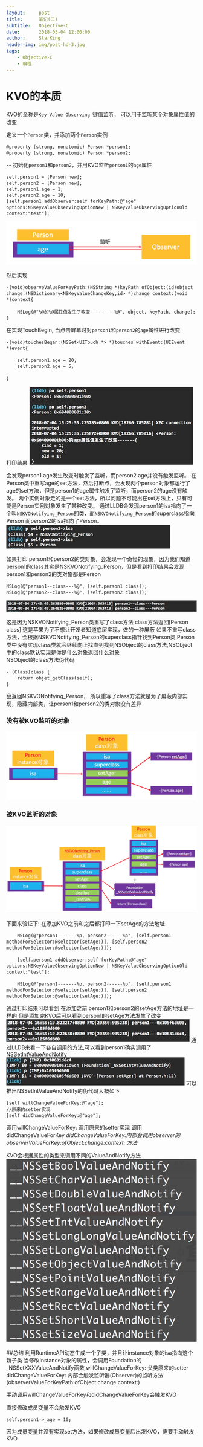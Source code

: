 ```yaml
---
layout:     post
title:      笔记(三)
subtitle:   Objective-C
date:       2018-03-04 12:00:00
author:     StarKing
header-img: img/post-hd-3.jpg
tags:
    - Objective-C
    - 编程
---
```


# KVO的本质
KVO的全称是`Key-Value Observing `键值监听， 可以用于监听某个对象属性值的改变

定义一个`Person`类，并添加两个`Person`实例


    @property (strong, nonatomic) Person *person1;
    @property (strong, nonatomic) Person *person2;
    
--
初始化`person1`和`person2`，并用KVO监听`person1`的`age`属性

    self.person1 = [Person new];
    self.person2 = [Person new];
    self.person1.age = 1;
    self.person2.age = 10;
    [self.person1 addObserver:self forKeyPath:@"age" options:NSKeyValueObservingOptionNew | NSKeyValueObservingOptionOld context:"test"];
     
![-w722](/img/in-post/media/15450975537514/15450977078196.jpg)

然后实现

    -(void)observeValueForKeyPath:(NSString *)keyPath ofObject:(id)object change:(NSDictionary<NSKeyValueChangeKey,id> *)change context:(void *)context{
        
        NSLog(@"%@的%@属性值发生了改变---------%@", object, keyPath, change);
    }

在实现TouchBegin, 当点击屏幕时对`person1`和`person2`的`age`属性进行改变

    -(void)touchesBegan:(NSSet<UITouch *> *)touches withEvent:(UIEvent *)event{
        
        self.person1.age = 20;
        self.person2.age = 5;
        
    }

打印结果
![](/img/in-post/media/15450975537514/15450985476893.jpg)

会发现person1.age发生改变时触发了监听，而person2.age并没有触发监听。
在Person类中重写age的set方法，然后打断点，会发现两个person对象都运行了age的set方法，但是person1的age属性触发了监听，而person2的age没有触发。
两个实例对象走的是一个set方法，所以问题不可能出在set方法上，只有可能是Person实例对象发生了某种改变。
通过LLDB会发现person1的isa指向了一个叫`NSKVONotifying_Person`的类，而`NSKVONotifying_Person`的superclass指向Person
而person2的isa指向了Person。
![](/img/in-post/media/15450975537514/15450986955046.jpg)

如果打印 person1和person2的类对象，会发现一个奇怪的现象，因为我们知道person1的class其实是NSKVONotifying_Person，但是看到打印结果会发现person1和person2的类对象都是Person

    NSLog(@"person1--class---%@", [self.person1 class]);
    NSLog(@"person2--class---%@", [self.person2 class]);
    
  ![](/img/in-post/media/15450975537514/15450993863318.jpg)

这是因为NSKVONotifying_Person类重写了class方法 class方法返回[Person class]
这是苹果为了不想让开发者知道底层实现，做的一种屏蔽
如果不重写class方法，会根据NSKVONotifying_Person的superclass指针找到Person类
Person类中没有实现class类就会继续向上找直到找到NSObject的class方法,NSObject中的class默认实现是你是什么对象返回什么对象  
NSObject的class方法伪代码

    - (Class)class {
        return objet_getClass(self);
    }
    
会返回NSKVONotifying_Person， 所以重写了class方法就是为了屏蔽内部实现，隐藏内部类，让person1和person2的类对象没有差异

### 没有被KVO监听的对象
![-w900](/img/in-post/media/15450975537514/15450987400206.jpg)

### 被KVO监听的对象
![-w1112](/img/in-post/media/15450975537514/15450987654549.jpg)

下面来验证下:
在添加KVO之前和之后都打印一下setAge的方法地址

        NSLog(@"person1-------%p, person2------%p", [self.person1 methodForSelector:@selector(setAge:)], [self.person2 methodForSelector:@selector(setAge:)]);
        
        [self.person1 addObserver:self forKeyPath:@"age" options:NSKeyValueObservingOptionNew | NSKeyValueObservingOptionOld context:"test"];
        
        NSLog(@"person1-------%p, person2------%p", [self.person1 methodForSelector:@selector(setAge:)], [self.person2 methodForSelector:@selector(setAge:)]);
        
通过打印结果可以看到 在添加之前 person1和person2的setAge方法的地址是一样的
但是添加完KVO后可以看到person1的setAge方法发生了改变
![](/img/in-post/media/15450975537514/15450990929102.jpg)
通过LLDB来看一下各自调用的方法,可以看到person1确实调用了NSSetIntValueAndNotify
![](/img/in-post/media/15450975537514/15450991114070.jpg)
可以推出NSSetIntValueAndNotify的伪代码大概如下

    [self willChangeValueForKey:@"age"];
    //原来的setter实现
    [self didChangeValueForKey:@"age"];
    
调用willChangeValueForKey:
调用原来的setter实现
调用didChangeValueForKey
_didChangeValueForKey:内部会调用observer的observerValueForKey:ofObject:change:context: 方法_

KVO会根据属性的类型来调用不同的ValueAndNotify方法
![-w375](/img/in-post/media/15450975537514/15450992609792.jpg)

##总结
利用RuntimeAPI动态生成一个子类，并且让instance对象的isa指向这个新子类
当修改Instance对象的属性，会调用Foundation的_NSSetXXXValueAndNotify函数
willChangeValueForKey:
父类原来的setter
didChangeValueForKey:
内部会触发监听器(Observer)的监听方法(observerValueForKeyPath:ofObject:change:context:)

手动调用willChangeValueForKey和didChangeValueForKey会触发KVO

直接修改成员变量不会触发KVO

    self.person1->_age = 10;
    
因为成员变量并没有实现set方法，如果修改成员变量后出发KVO，需要手动触发KVO